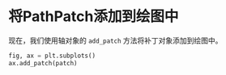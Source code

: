 # 将PathPatch添加到绘图中

现在，我们使用轴对象的 `add_patch` 方法将补丁对象添加到绘图中。

```python
fig, ax = plt.subplots()
ax.add_patch(patch)
```
